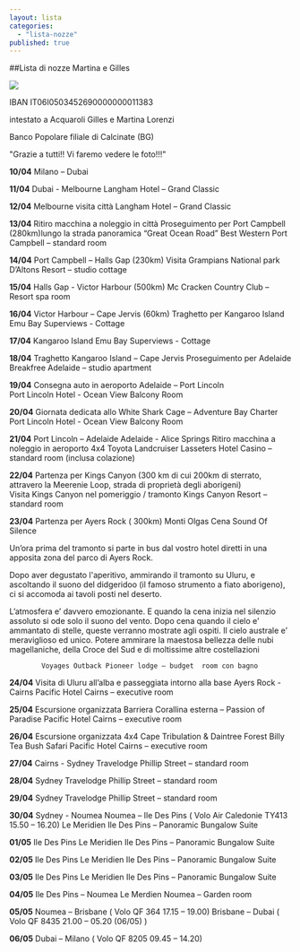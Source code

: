 ```yaml
---
layout: lista
categories: 
  - "lista-nozze"
published: true
---
```







##Lista di nozze Martina e Gilles

![]({{site.baseurl}}/images/Martina%20e%20Gilles.JPG)


IBAN IT06I0503452690000000011383

intestato a Acquaroli Gilles e Martina Lorenzi

Banco Popolare filiale di Calcinate (BG)

"Grazie a tutti!!
Vi faremo vedere le foto!!!"



**10/04**  	Milano – Dubai 

**11/04** 	Dubai  - Melbourne 
			Langham Hotel – Grand Classic

**12/04**	Melbourne visita città
			Langham Hotel – Grand Classic

**13/04**	Ritiro macchina a noleggio in città 
			Proseguimento per Port Campbell (280km)lungo la strada 						panoramica “Great Ocean Road”
			Best Western Port Campbell – standard room

**14/04** 	Port Campbell – Halls Gap (230km) 
			Visita Grampians National park 
			D’Altons Resort – studio cottage

**15/04**	Halls Gap - Victor Harbour (500km) 
			Mc Cracken Country Club  – Resort spa room 

**16/04** 	Victor Harbour – Cape Jervis (60km) 
			Traghetto per Kangaroo Island 
			Emu Bay Superviews  - Cottage

**17/04**	Kangaroo Island 
			Emu Bay Superviews  - Cottage 

**18/04**	Traghetto Kangaroo Island – Cape Jervis 
			Proseguimento per Adelaide 
			Breakfree Adelaide – studio apartment

**19/04**	Consegna auto in aeroporto 
			Adelaide – Port Lincoln  
			Port Lincoln Hotel  - Ocean View Balcony Room

**20/04**	Giornata dedicata allo White Shark Cage – Adventure Bay Charter 
 			Port Lincoln Hotel  - Ocean View Balcony Room

**21/04** 	Port Lincoln – Adelaide
			Adelaide - Alice Springs 
			Ritiro macchina a noleggio in aeroporto  4x4 Toyota Landcruiser 
			Lasseters Hotel Casino – standard room (inclusa colazione)

**22/04**	Partenza per Kings Canyon (300 km di cui 200km di sterrato, 				attravero la Meerenie Loop, strada di proprietà degli aborigeni)		
			Visita Kings Canyon nel pomeriggio / tramonto 
			Kings Canyon Resort – standard room

**23/04** 	Partenza per Ayers Rock ( 300km) 
			Monti Olgas 
			Cena Sound Of Silence 

Un’ora prima del tramonto si parte in bus dal vostro hotel diretti in una apposita zona del parco di Ayers Rock. 

Dopo aver degustato l'aperitivo, ammirando il tramonto su Uluru, e ascoltando il suono del didgeridoo (il famoso strumento a fiato aborigeno), ci si accomoda ai tavoli posti nel deserto.

L’atmosfera e’ davvero emozionante. E quando la cena inizia nel silenzio assoluto si ode solo il suono del vento. Dopo cena quando il cielo e’ ammantato di stelle, queste verranno mostrate agli ospiti. Il cielo australe e’ meraviglioso ed unico. Potere ammirare la maestosa bellezza delle nubi magellaniche, della Croce del Sud e di moltissime altre 
costellazioni

			Voyages Outback Pioneer lodge – budget  room con bagno

**24/04**	Visita di Uluru all’alba  e passeggiata intorno alla base 
			Ayers Rock  - Cairns 
			Pacific Hotel Cairns – executive room

**25/04** 	Escursione organizzata Barriera Corallina esterna – Passion of 				Paradise 
			Pacific Hotel Cairns – executive room 

**26/04**	Escursione organizzata 4x4  Cape Tribulation & Daintree Forest 				Billy Tea Bush Safari 
			Pacific Hotel Cairns – executive room 

**27/04**	Cairns - Sydney 
			Travelodge Phillip Street – standard room 

**28/04** 	Sydney 
          	Travelodge Phillip Street – standard room

**29/04** 	Sydney 
			Travelodge Phillip Street – standard room

**30/04**  	Sydney  - Noumea 
		   	Noumea – Ile Des Pins ( Volo Air Caledonie TY413 15.50 – 16.20) 
       		Le Meridien Ile Des Pins – Panoramic Bungalow Suite 
        
**01/05** 	Ile Des Pins 
			Le Meridien Ile Des Pins – Panoramic Bungalow Suite 
        
**02/05** 	Ile Des Pins
			Le Meridien Ile Des Pins – Panoramic Bungalow Suite 
        
**03/05**	Ile Des Pins 
			Le Meridien Ile Des Pins – Panoramic Bungalow Suite 

**04/05** 	Ile Des Pins – Noumea 
			Le Merdien Noumea – Garden room 
        
**05/05** 	Noumea – Brisbane ( Volo QF 364 17.15 – 19.00) 
			Brisbane – Dubai ( Volo QF 8435 21.00 – 05.20 (06/05) )

**06/05**	Dubai – Milano ( Volo QF 8205 09.45 – 14.20)
